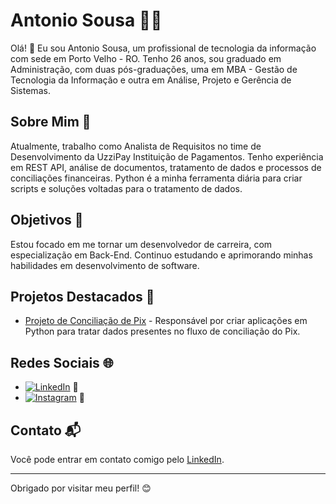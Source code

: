 # Antonio Sousa 👨‍💻

Olá! 👋 Eu sou Antonio Sousa, um profissional de tecnologia da informação com sede em Porto Velho - RO. Tenho 26 anos, sou graduado em Administração, com duas pós-graduações, uma em MBA - Gestão de Tecnologia da Informação e outra em Análise, Projeto e Gerência de Sistemas.

## Sobre Mim 🚀

Atualmente, trabalho como Analista de Requisitos no time de Desenvolvimento da UzziPay Instituição de Pagamentos. Tenho experiência em REST API, análise de documentos, tratamento de dados e processos de conciliações financeiras. Python é a minha ferramenta diária para criar scripts e soluções voltadas para o tratamento de dados.

## Objetivos 🎯

Estou focado em me tornar um desenvolvedor de carreira, com especialização em Back-End. Continuo estudando e aprimorando minhas habilidades em desenvolvimento de software.

## Projetos Destacados 🌟

- [Projeto de Conciliação de Pix](link_do_projeto_no_github) - Responsável por criar aplicações em Python para tratar dados presentes no fluxo de conciliação do Pix.

## Redes Sociais 🌐

- [![LinkedIn](https://img.shields.io/badge/LinkedIn-antonio--sousa--oficial-blue)](https://www.linkedin.com/in/antonio-sousa-oficial/) 📎
- [![Instagram](https://img.shields.io/badge/Instagram-maarcio__sousa-red)](https://www.instagram.com/maarcio_sousa/) 📸

## Contato 📬

Você pode entrar em contato comigo pelo [LinkedIn](https://www.linkedin.com/in/antonio-sousa-oficial/).

---

Obrigado por visitar meu perfil! 😊
